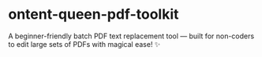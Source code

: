 # ontent-queen-pdf-toolkit
A beginner-friendly batch PDF text replacement tool — built for non-coders to edit large sets of PDFs with magical ease! ✨

